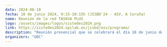 ```yaml
---
date: 2024-06-18
fecha: 18 de junio 2024, 9:15-10:15h (JISBD'24 - ASV, A Coruña)
name: Reunión de la red TASOVA PLUS 
logo: /assets/images/logos/sistedes2024.png
link: https://sistedes2024.spilab.es/jisbd/asv/programa/
description: "Reunión presencial que se celebrará el día 18 de junio de 2024 durante el congreso SISTEDES 2024 en A Coruña. <a href='https://sistedes2024.spilab.es/jisbd/asv/programa/' title='Programa' target='_blank'>Enlace al programa</a>"
organizers: "UDC"
---
```


